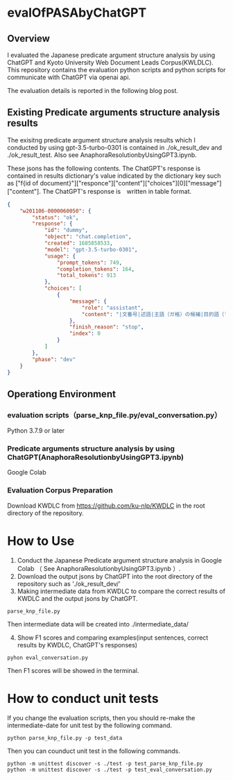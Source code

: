 # evalOfPASAbyChatGPT

## Overview

I evaluated the Japanese predicate argument structure analysis by using ChatGPT and Kyoto University Web Document Leads Corpus(KWLDLC). 
This repository contains the evaluation python scripts and python scripts for communicate with ChatGPT via openai api.

The evaluation details is reported in the following blog post.

## Existing Predicate arguments structure analysis results

The exisitng predicate argument structure analysis results which I conducted by using gpt-3.5-turbo-0301 is contained in ./ok_result_dev and ./ok_result_test. Also see AnaphoraResolutionbyUsingGPT3.ipynb.

These jsons has the following contents. The ChatGPT's response is contained in results dictionary's value indicated by the dictionary key such as ["f{id of document}"]["responce"]["content"]["choices"][0]["message"]["content"]. The ChatGPT's response is　written in table format.

```json
{
    "w201106-0000060050": {
        "status": "ok",
        "response": {
            "id": "dummy",
            "object": "chat.completion",
            "created": 1685858533,
            "model": "gpt-3.5-turbo-0301",
            "usage": {
                "prompt_tokens": 749,
                "completion_tokens": 164,
                "total_tokens": 913
            },
            "choices": [
                {
                    "message": {
                        "role": "assistant",
                        "content": "|文番号|述語|主語（ガ格）の候補|目的語（ヲ格）の候補|斜格の要素（ニ格）の候補|\n|---|---|---|---|---|\n|1|行う|不特定:人、俺たち、読者、著者|コイントス|-|\n|1|トス|不特定:人|コイン|-|\n|2|出た|表|-|-|\n|2|破壊する|不特定:状況|モンスター|-|\n|3|１度|-|-|ターン|\n|3|メイン|フェイズ|-|-|\n|3|使用する事ができる|不特定:人、著者、読者、俺たち|効果|フェイズ|"
                    },
                    "finish_reason": "stop",
                    "index": 0
                }
            ]
        },
        "phase": "dev"
    }
}
``` 

## Operationg Environment

### evaluation scripts（parse_knp_file.py/eval_conversation.py）
 Python 3.7.9 or later
### Predicate arguments structure analysis by using ChatGPT(AnaphoraResolutionbyUsingGPT3.ipynb)
 Google Colab

### Evaluation Corpus Preparation

Download KWDLC from https://github.com/ku-nlp/KWDLC in the root directory of the repository.

# How to Use
 1. Conduct the Japanese Predicate argument structure analysis in Google Colab （ See AnaphoraResolutionbyUsingGPT3.ipynb ）.
 2. Download the output jsons by ChatGPT into the root directory of the repository such as './ok_result_dev/'
 3. Making intermediate data from KWDLC to compare the correct results of KWDLC and the output jsons by ChatGPT.
``` 
parse_knp_file.py
```
Then intermediate data will be created into ./intermediate_data/

 4. Show F1 scores and comparing examples(input sentences, correct results by KWDLC, ChatGPT's responses)

```
pyhon eval_conversation.py
```
Then F1 scores will be showed in the terminal.

# How to conduct unit tests

If you change the evaluation scripts, then you should re-make the intermediate-date for unit test by the following command.

``` 
python parse_knp_file.py -p test_data
```

Then you can counduct unit test in the following commands.

``` 
python -m unittest discover -s ./test -p test_parse_knp_file.py
python -m unittest discover -s ./test -p test_eval_conversation.py
``` 


